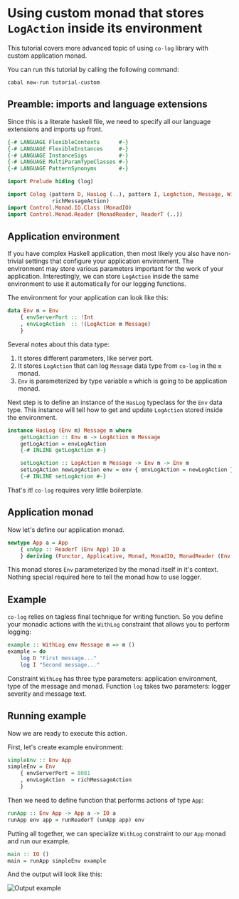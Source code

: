 # Using custom monad that stores `LogAction` inside its environment

This tutorial covers more advanced topic of using `co-log` library with custom
application monad.

You can run this tutorial by calling the following command:

```shell
cabal new-run tutorial-custom
```

## Preamble: imports and language extensions

Since this is a literate haskell file, we need to specify all our language
extensions and imports up front.

```haskell
{-# LANGUAGE FlexibleContexts      #-}
{-# LANGUAGE FlexibleInstances     #-}
{-# LANGUAGE InstanceSigs          #-}
{-# LANGUAGE MultiParamTypeClasses #-}
{-# LANGUAGE PatternSynonyms       #-}

import Prelude hiding (log)

import Colog (pattern D, HasLog (..), pattern I, LogAction, Message, WithLog, log,
              richMessageAction)
import Control.Monad.IO.Class (MonadIO)
import Control.Monad.Reader (MonadReader, ReaderT (..))
```

## Application environment

If you have complex Haskell application, then most likely you also have
non-trivial settings that configure your application environment. The
environment may store various parameters important for the work of your application.
Interestingly, we can store `LogAction` inside the same environment to use it
automatically for our logging functions.

The environment for your application can look like this:

```haskell
data Env m = Env
    { envServerPort :: !Int
    , envLogAction  :: !(LogAction m Message)
    }
```

Several notes about this data type:

1. It stores different parameters, like server port.
2. It stores `LogAction` that can log `Message` data type from `co-log` in the
   `m` monad.
3. `Env` is parameterized by type variable `m` which is going to be application
   monad.

Next step is to define an instance of the `HasLog` typeclass for the `Env` data
type. This instance will tell how to get and update `LogAction` stored inside
the environment.

```haskell
instance HasLog (Env m) Message m where
    getLogAction :: Env m -> LogAction m Message
    getLogAction = envLogAction
    {-# INLINE getLogAction #-}

    setLogAction :: LogAction m Message -> Env m -> Env m
    setLogAction newLogAction env = env { envLogAction = newLogAction }
    {-# INLINE setLogAction #-}
```

That's it! `co-log` requires very little boilerplate.

## Application monad

Now let's define our application monad.

```haskell
newtype App a = App
    { unApp :: ReaderT (Env App) IO a
    } deriving (Functor, Applicative, Monad, MonadIO, MonadReader (Env App))
```

This monad stores `Env` parameterized by the monad itself in it's context.
Nothing special required here to tell the monad how to use logger.

## Example

`co-log` relies on tagless final technique for writing function. So you define
your monadic actions with the `WithLog` constraint that allows you to perform
logging:

```haskell
example :: WithLog env Message m => m ()
example = do
    log D "First message..."
    log I "Second message..."
```

Constraint `WithLog` has three type parameters: application environment, type of
the message and monad. Function `log` takes two parameters: logger severity and
message text.

## Running example

Now we are ready to execute this action.

First, let's create example environment:

```haskell
simpleEnv :: Env App
simpleEnv = Env
    { envServerPort = 8081
    , envLogAction  = richMessageAction
    }
```

Then we need to define function that performs actions of type `App`:

```haskell
runApp :: Env App -> App a -> IO a
runApp env app = runReaderT (unApp app) env
```

Putting all together, we can specialize `WithLog` constraint to our `App` monad
and run our example.

```haskell
main :: IO ()
main = runApp simpleEnv example
```

And the output will look like this:

![Output example](https://user-images.githubusercontent.com/4276606/57191747-79579200-6f5b-11e9-92ed-e7b728a2b9a3.png)
